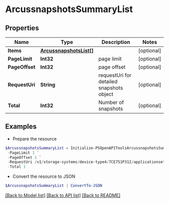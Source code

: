# ArcussnapshotsSummaryList
## Properties

Name | Type | Description | Notes
------------ | ------------- | ------------- | -------------
**Items** | [**ArcussnapshotsList[]**](ArcussnapshotsList.md) |  | [optional] 
**PageLimit** | **Int32** | page limit | [optional] 
**PageOffset** | **Int32** | page offset | [optional] 
**RequestUri** | **String** | requestUri for detailed snapshots object | [optional] 
**Total** | **Int32** | Number of snapshots | [optional] 

## Examples

- Prepare the resource
```powershell
$ArcussnapshotsSummaryList = Initialize-PSOpenAPIToolsArcussnapshotsSummaryList  -Items null `
 -PageLimit 1 `
 -PageOffset 1 `
 -RequestUri /v1/storage-systems/device-type4/7CE751P312/applicationsets/8c18425671d44803b4512f4ca1917410/snapshots `
 -Total 1
```

- Convert the resource to JSON
```powershell
$ArcussnapshotsSummaryList | ConvertTo-JSON
```

[[Back to Model list]](../README.md#documentation-for-models) [[Back to API list]](../README.md#documentation-for-api-endpoints) [[Back to README]](../README.md)


